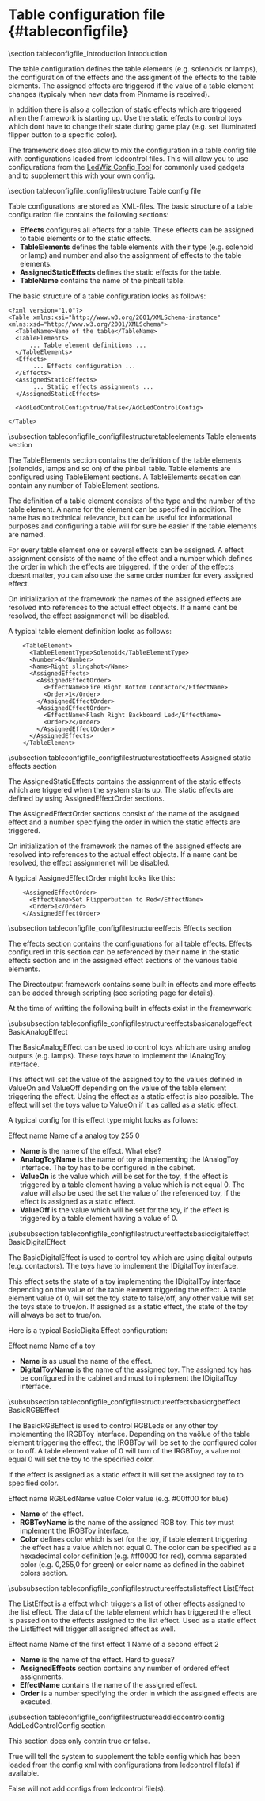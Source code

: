 ﻿Table configuration file {#tableconfigfile}
========================

\section tableconfigfile_introduction Introduction

The table configuration defines the table elements (e.g. solenoids or lamps), the configuration of the effects and the assigment of the effects to the table elements. The assigned effects are triggered if the value of a table element changes (typicaly when new data from Pinmame is received).

In addition there is also a collection of static effects which are triggered when the framework is starting up. Use the static effects to control toys which dont have to change their state during game play (e.g. set illuminated flipper button to a specific color).

The framework does also allow to mix the configuration in a table config file with configurations loaded from ledcontrol files. This will allow you to use configurations from the <a href="http://vpuniverse.com/ledwiz/login.php">LedWiz Config Tool</a> for commonly used gadgets and to supplement this with your own config. 

\section tableconfigfile_configfilestructure Table config file 

Table configurations are stored as XML-files. The basic structure of a table configuration file contains the following sections:

* __Effects__ configures all effects for a table. These effects can be assigned to table elements or to the static effects. 
* __TableElements__ defines the table elements with their type (e.g. solenoid or lamp) and number and also the assignment of effects to the table elements. 
* __AssignedStaticEffects__ defines the static effects for the table.
* __TableName__ contains the name of the pinball table.

The basic structure of a table configuration looks as follows:

~~~~~~~~~~~~~{.xml}
<?xml version="1.0"?>
<Table xmlns:xsi="http://www.w3.org/2001/XMLSchema-instance" xmlns:xsd="http://www.w3.org/2001/XMLSchema">
  <TableName>Name of the table</TableName>
  <TableElements>
      ... Table element definitions ...
  </TableElements>
  <Effects>
       ... Effects configuration ...
  </Effects>
  <AssignedStaticEffects>
       ... Static effects assignments ...
  </AssignedStaticEffects>

  <AddLedControlConfig>true/false</AddLedControlConfig>

</Table>
~~~~~~~~~~~~~

\subsection tableconfigfile_configfilestructuretableelements Table elements section

The TableElements section contains the definition of the table elements (solenoids, lamps and so on) of the pinball table. Table elements are configured using TableElement sections. A TableElements secation can contain any number of TableElement sections.

The definition of a table element consists of the type and the number of the table element. A name for the element can be specified in addition. The name has no technical relevance, but can be useful for informational purposes and configuring a table will for sure be easier if the table elements are named.

For every table element one or several effects can be assigned. A effect assignment consists of the name of the effect and a number which defines the order in which the effects are triggered. If the order of the effects doesnt matter, you can also use the same order number for every assigned effect.

On initialization of the framework the names of the assigned effects are resolved into references to the actual effect objects. If a name cant be resolved, the effect assignmenet will be disabled.

A typical table element definition looks as follows:

~~~~~~~~~~~~~{.xml}
    <TableElement>
      <TableElementType>Solenoid</TableElementType>
      <Number>4</Number>
      <Name>Right slingshot</Name>
      <AssignedEffects>
        <AssignedEffectOrder>
          <EffectName>Fire Right Bottom Contactor</EffectName>
          <Order>1</Order>
        </AssignedEffectOrder>
        <AssignedEffectOrder>
          <EffectName>Flash Right Backboard Led</EffectName>
          <Order>2</Order>
        </AssignedEffectOrder>
      </AssignedEffects>
    </TableElement>
~~~~~~~~~~~~~

\subsection tableconfigfile_configfilestructurestaticeffects Assigned static effects section

The AssignedStaticEffects contains the assignment of the static effects which are triggered when the system starts up. The static effects are defined by using AssignedEffectOrder sections. 

The AssignedEffectOrder sections consist of the name of the assigned effect and a number specifying the order in which the static effects are triggered.

On initialization of the framework the names of the assigned effects are resolved into references to the actual effect objects. If a name cant be resolved, the effect assignmenet will be disabled.

A typical AssignedEffectOrder might looks like this:

~~~~~~~~~~~~~{.xml}
    <AssignedEffectOrder>
      <EffectName>Set Flipperbutton to Red</EffectName>
      <Order>1</Order>
    </AssignedEffectOrder>
~~~~~~~~~~~~~


\subsection tableconfigfile_configfilestructureeffects Effects section

The effects section contains the configurations for all table effects. Effects configured in this section can be referenced by their name in the static effects section and in the assigned effect sections of the various table elements.

The Directoutput framework contains some built in effects and more effects can be added through scripting (see scripting page for details). 

At the time of writting the following built in effects exist in the framewwork:

\subsubsection tableconfigfile_configfilestructureeffectsbasicanalogeffect BasicAnalogEffect

The BasicAnalogEffect can be used to control toys which are using analog outputs (e.g. lamps). These toys have to implement the IAnalogToy interface.

This effect will set the value of the assigned toy to the values defined in ValueOn and ValueOff depending on the value of the table element triggering the effect. Using the effect as a static effect is also possible. The effect will set the toys value to ValueOn if it as called as a static effect.

A typical config for this effect type might looks as follows:

<BasicAnalogEffect>
  <Name>Effect name</Name>
  <AnalogToyName>Name of a analog toy</AnalogToyName>
  <ValueOn>255</ValueOn>
  <ValueOff>0</ValueOff>
</BasicAnalogEffect>

* __Name__ is the name of the effect. What else?
* __AnalogToyName__ is the name of toy a implementing the IAnalogToy interface. The toy has to be configured in the cabinet.
* __ValueOn__ is the value which will be set for the toy, if the effect is triggered by a table element having a value which is not equal 0. The value will also be used the set the value of the referenced toy, if the effect is assigned as a static effect. 
* __ValueOff__ is the value which will be set for the toy, if the effect is triggered by a table element having a value of 0.

\subsubsection tableconfigfile_configfilestructureeffectsbasicdigitaleffect BasicDigitalEffect

The BasicDigitalEffect is used to control toy which are using digital outputs (e.g. contactors). The toys have to implement the IDigitalToy interface.

This effect sets the state of a toy implementing the IDigitalToy interface depending on the value of the table element triggering the effect. A table element value of 0, will set the toy state to false/off, any other value will set the toys state to true/on. If assigned as a static effect, the state of the toy will always be set to true/on.

Here is a typical BasicDigitalEffect configuration:

<BasicDigitalEffect>
  <Name>Effect name</Name>
  <DigitalToyName>Name of a toy</DigitalToyName>
</BasicDigitalEffect>

* __Name__ is as usual the name of the effect.
* __DigitalToyName__ is the name of the assigned toy. The assigned toy has be configured in the cabinet and must to implement the IDigitalToy interface.

\subsubsection tableconfigfile_configfilestructureeffectsbasicrgbeffect BasicRGBEffect

The BasicRGBEffect is used to control RGBLeds or any other toy implementing the IRGBToy interface. Depending on the vaölue of the table element triggering the effect, the IRGBToy will be set to the configured color or to off. A table element value of 0 will turn of the IRGBToy, a value not equal 0 will set the toy to the specified color.

If the effect is assigned as a static effect it will set the assigned toy to to specified color.

<BasicRGBEffect>
  <Name>Effect name</Name>
  <RGBToyName>RGBLedName value</RGBToyName>
  <Color>Color value (e.g. #00ff00 for blue)</Color>
</BasicRGBEffect>

* __Name__ of the effect. 
* __RGBToyName__ is the name of the assigned RGB toy. This toy must implement the IRGBToy interface.
* __Color__  defines color which is set for the toy, if table element triggering the effect has a value which not equal 0. The color can be specified as a hexadecimal color definition (e.g. \#ff0000 for red), comma separated color (e.g. 0,255,0 for green) or color name as defined in the cabinet colors section.

\subsubsection tableconfigfile_configfilestructureeffectslisteffect ListEffect

The ListEffect is a effect which triggers a list of other effects assigned to the list effect. The data of the table element which has triggered the effect is passed on to the effects assigned to the list effect.
Used as a static effect the ListEffect will trigger all assigned effect as well.


<ListEffect>
  <Name>Effect name</Name>
  <AssignedEffects>
    <AssignedEffectOrder>
      <EffectName>Name of the first effect</EffectName>
      <Order>1</Order>
    </AssignedEffectOrder>
    <AssignedEffectOrder>
      <EffectName>Name of a second effect</EffectName>
      <Order>2</Order>
    </AssignedEffectOrder>
  </AssignedEffects>
</ListEffect>

* __Name__ is the name of the effect. Hard to guess?
* __AssignedEffects__ section contains any number of ordered effect assignments.
* __EffectName__ contains the name of the assigned effect.
* __Order__ is a number specifying the order in which the assigned effects are executed.


\subsection tableconfigfile_configfilestructureaddledcontrolconfig AddLedControlConfig section

This section does only contrin true or false.

True will tell the system to supplement the table config which has been loaded from the config xml with configurations from ledcontrol file(s) if available.

False will not add configs from ledcontrol file(s).